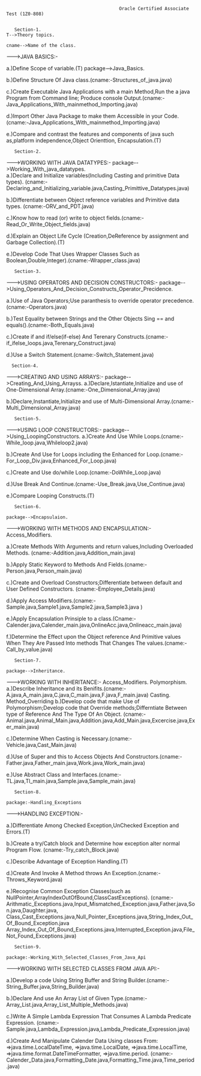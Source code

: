 
                                              Oracle Certified Associate Test (1Z0-808)


       Section-1.                                                                                         T-->Theory topics.
                                                                                                          cname-->Name of the class.
--->JAVA BASICS:-   
                                               
a.)Define Scope of variable.(T)                                                                                package-->Java_Basics.

b.)Define Structure Of Java class.(cname:-Structures_of_java.java)

c.)Create Executable Java Applications with a main Method,Run the a java Program from Command line;
   Produce console Output.(cname:-Java_Applications_With_mainmethod_Importing.java)

d.)Import Other Java Package to make them Accessible in your Code.
   (cname:-Java_Applications_With_mainmethod_Importing.java)

e.)Compare and contrast the features and components of java such as,platform independence,Object Orienttion,
   Encapsulation.(T)


       Section-2.

--->WORKING WITH JAVA DATATYPES:- 
                                                                                                               package-->Working_With_java_datatypes.       
a.)Declare and Initialize variables(Including Casting and primitive Data types).
   (cname:-Declaring_and_Initializing_variable.java,Casting_Primittive_Datatypes.java)

b.)Differentiate between Object reference variables and Primitive data types.
   (cname:-ORV_and_PDT.java)

c.)Know how to read (or) write to object fields.(cname:-Read_Or_Write_Object_fields.java)

d.)Explain an Object Life Cycle (Creation,DeReference by assignment and Garbage Collection).(T)

e.)Develop Code That Uses Wrapper Classes Such as Boolean,Double,Integer).(cname:-Wrapper_class.java)

       
       Section-3.
                                                                                                             
--->USING OPERATORS AND DECISION CONSTRUCTORS:-                                     package-->Using_Operators_And_Decision_Constructs_Operator_Precidence.                                                                      
                                                                      
a.)Use of Java Operators;Use paranthesis to override operator precedence.(cname:-Operators.java)

b.)Test Equality between Strings and the Other Objects Sing == and equals().(cname:-Both_Equals.java)

c.)Create if and if/else(if-else) And Terenary Constructs.(cname:-if_ifelse_loops.java,Terenary_Construct.java)

d.)Use a Switch Statement.(cname:-Switch_Statement.java)


      Section-4.
                                                                                              
--->CREATING AND USING ARRAYS:-
                                                                                                               package-->Creating_And_Using_Arrayss.
a.)Declare,Istantiate,Initialize and use of One-Dimensional Array.(cname:-One_Dimensional_Array.java) 

b.)Declare,Instantiate,Initialize and use of Multi-Dimensional Array.(cname:-Multi_Dimensional_Array.java)                                                                                    


       Section-5.
                                                                                                                                                
--->USING LOOP CONSTRUCTORS:-
                                                                                                               package-->Using_LoopingConstructors.
a.)Create And Use While Loops.(cname:-While_loop.java,Whileloop2.java)

b.)Create And Use for Loops including the Enhanced for Loop.(cname:-For_Loop_Div.java,Enhanced_For_Loop.java)

c.)Create and Use do/while Loop.(cname:-DoWhile_Loop.java)   

d.)Use Break And Continue.(cname:-Use_Break.java,Use_Continue.java)   

e.)Compare Looping Constructs.(T)


       Section-6.
                                                                                                               package-->Encapsulaion.
--->WORKING WITH METHODS AND ENCAPSULATION:-                                                                             Access_Modifiers.
                                                                                                                         
a.)Create Methods With Arguments and return values,Including Overloaded Methods.
   (cname:-Addition.java,Addition_main.java)       

b.)Apply Static Keyword to Methods And Fields.(cname:-Person.java,Person_main.java)   

c.)Create and Overload Constructors;Differentiate between default and User Defined Constructors.
   (cname:-Employee_Details.java) 

d.)Apply Access Modifiers.(cname:-Sample.java,Sample1.java,Sample2.java,Sample3.java ) 

e.)Apply Encapsulation Prinsiple to a class.(Cname:-Calender.java,Calender_main.java,OnlineAcc.java,Onlineacc_main.java)                                                                            

f.)Determine the Effect upon the Object reference And Primitive values When They Are Passed Into methods
   That Changes The values.(cname:-Call_by_value.java)


       Section-7.
                                                                                                               package-->Inheritance.                                                                                                                
--->WORKING WITH INHERITANCE:-                                                                                           Access_Modifiers.
                                                                                                                         Polymorphism.
a.)Describe Inheritance and its Benifits.(cname:-A.java,A_main.java,C.java,C_main.java,F.java,F_main.java)               Casting.
                                                                                                                         Method_Overriding
b.)Develop code that make Use of Polymorphism;Develop code that Override methods;Differntiate Between type
   of Reference And The Type Of An Object.
   (cname:-Animal.java,Animal_Main.java,Addition.java,Add_Main.java,Excercise.java,Exer_main.java)

c.)Determine When Casting is Necessary.(cname:-Vehicle.java,Cast_Main.java)

d.)Use of Super and this to Access Objects And Constructors.(cname:-Father.java,Father_main.java,Work.java,Work_main.java)

e.)Use Abstract Class and Interfaces.(cname:-TL.java,Tl_main.java,Sample.java,Sample_main.java)


       Section-8.
                                                                                                               package:-Handling_Exceptions
--->HANDLING EXCEPTION:-

a.)Differentiate Among Checked Exception,UnChecked Exception and Errors.(T)

b.)Create a try/Catch block and Determine how exception alter normal Program Flow.
   (cname:-Try_catch_Block.java)

c.)Describe Advantage of Exception Handling.(T)

d.)Create And Invoke A Method throws An Exception.(cname:-Throws_Keyword.java)

e.)Recognise Common Exception Classes(such as NullPointer,ArrayIndexOutOfBound,ClassCastExceptions).
   (cname:-Arithmatic_Exceptions.java,Input_Mismatched_Exception.java,Father.java,Son.java,Daughter.java,
           Class_Cast_Exceptions.java,Null_Pointer_Exceptions.java,String_Index_Out_Of_Bound_Exception.java
           Array_Index_Out_Of_Bound_Exceptions.java,Interrupted_Exception.java,File_Not_Found_Exceptions.java)


       Section-9.
                                                                                                    package:-Working_With_Selected_Classes_From_Java_Api
--->WORKING WITH SELECTED CLASSES FROM JAVA API:-

a.)Develop a code Using String Buffer and String Builder.(cname:-String_Buffer.java,String_Builder.java)

b.)Declare And use An Array List of Given Type.(cname:-Array_List.java,Array_List_Multiple_Methods.java)

c.)Write A Simple Lambda Expression That Consumes A Lambda Predicate Expression.
   (cname:-Sample.java,Lambda_Expression.java,Lambda_Predicate_Expression.java)

d.)Create And Manipulate Calender Data Using classes From:
     =>java.time.LocalDateTime,
     =>java.time.LocalDate,
     =>java.time.LocalTime,
     =>java.time.format.DateTimeFormatter,
     =>java.time.period.
   (cname:-Calender_Data.java,Formatting_Date.java,Formatting_Time.java,Time_period.java)